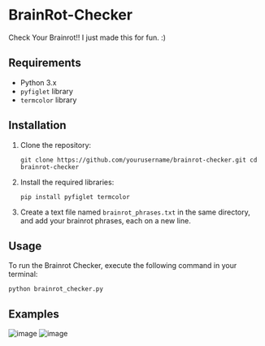# BrainRot-Checker

Check Your Brainrot!!
I just made this for fun. :)

## Requirements
- Python 3.x
- `pyfiglet` library
- `termcolor` library

## Installation

1. Clone the repository:
        
    `git clone https://github.com/yourusername/brainrot-checker.git cd brainrot-checker`
    
2. Install the required libraries:
    
    `pip install pyfiglet termcolor`
    
3. Create a text file named `brainrot_phrases.txt` in the same directory, and add your brainrot phrases, each on a new line.

## Usage

To run the Brainrot Checker, execute the following command in your terminal:

`python brainrot_checker.py`

## Examples

![image](https://github.com/user-attachments/assets/288aad60-ff5f-4dbc-9f78-34c8cb14ba22)
![image](https://github.com/user-attachments/assets/94249776-69fb-48c6-8055-a752967545f8)

